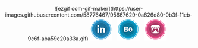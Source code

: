 <p align='center'>
![ezgif com-gif-maker](https://user-images.githubusercontent.com/58776467/95667629-0a626d80-0b3f-11eb-9c6f-aba59e20a33a.gif)
<a href="https://www.linkedin.com/in/gabriellasenraaraujo/"><img src="https://raw.githubusercontent.com/lrcouto/lrcouto/main/icon_linkedin.png"></a>&nbsp;&nbsp;
<a href="https://www.behance.net/GabriellaSenra"><img src="https://raw.githubusercontent.com/lrcouto/lrcouto/main/icon_behance.png"></a>&nbsp;&nbsp;
<a href="https://itch.io/profile/gsenra-a"><img src="https://raw.githubusercontent.com/lrcouto/lrcouto/main/icon_itchio.png"></a>&nbsp;&nbsp;
</p>
